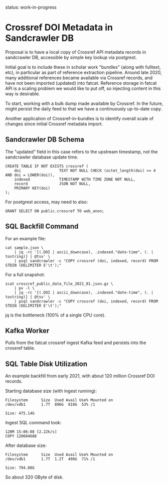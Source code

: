 
status: work-in-progress

Crossref DOI Metadata in Sandcrawler DB
=======================================

Proposal is to have a local copy of Crossref API metadata records in
sandcrawler DB, accessible by simple key lookup via postgrest.

Initial goal is to include these in scholar work "bundles" (along with
fulltext, etc), in particular as part of reference extraction pipeline. Around
late 2020, many additional references became available via Crossref records,
and have not been imported (updated) into fatcat. Reference storage in fatcat
API is a scaling problem we would like to put off, so injecting content in this
way is desirable.

To start, working with a bulk dump made available by Crossref. In the future,
might persist the daily feed to that we have a continuously up-to-date copy.

Another application of Crossref-in-bundles is to identify overall scale of
changes since initial Crossref metadata import.


## Sandcrawler DB Schema

The "updated" field in this case refers to the upstream timestamp, not the
sandcrawler database update time.

    CREATE TABLE IF NOT EXISTS crossref (
        doi                 TEXT NOT NULL CHECK (octet_length(doi) >= 4 AND doi = LOWER(doi)),
        indexed             TIMESTAMP WITH TIME ZONE NOT NULL,
        record              JSON NOT NULL,
        PRIMARY KEY(doi)
    );

For postgrest access, may need to also:

    GRANT SELECT ON public.crossref TO web_anon;

## SQL Backfill Command

For an example file:

    cat sample.json \
        | jq -rc '[(.DOI | ascii_downcase), .indexed."date-time", (. | tostring)] | @tsv' \
        | psql sandcrawler -c "COPY crossref (doi, indexed, record) FROM STDIN (DELIMITER E'\t');"

For a full snapshot:

    zcat crossref_public_data_file_2021_01.json.gz \
        | pv -l \
        | jq -rc '[(.DOI | ascii_downcase), .indexed."date-time", (. | tostring)] | @tsv' \
        | psql sandcrawler -c "COPY crossref (doi, indexed, record) FROM STDIN (DELIMITER E'\t');"

jq is the bottleneck (100% of a single CPU core).

## Kafka Worker

Pulls from the fatcat crossref ingest Kafka feed and persists into the crossref
table.

## SQL Table Disk Utilization

An example backfill from early 2021, with about 120 million Crossref DOI
records.

Starting database size (with ingest running):

    Filesystem      Size  Used Avail Use% Mounted on
    /dev/vdb1       1.7T  896G  818G  53% /1

    Size: 475.14G

Ingest SQL command took:

    120M 15:06:08 [2.22k/s]
    COPY 120684688

After database size:

    Filesystem      Size  Used Avail Use% Mounted on
    /dev/vdb1       1.7T  1.2T  498G  71% /1

    Size: 794.88G

So about 320 GByte of disk.
